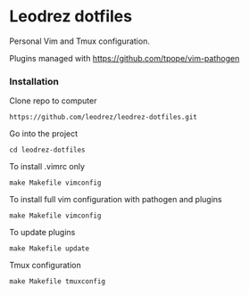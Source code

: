 # Leodrez dotfiles
Personal Vim and Tmux configuration.

Plugins managed with https://github.com/tpope/vim-pathogen
### Installation

Clone repo to computer

```https://github.com/leodrez/leodrez-dotfiles.git```

Go into the project

```cd leodrez-dotfiles```

To install .vimrc only

```make Makefile vimconfig```

To install full vim configuration with pathogen and plugins

```make Makefile vimconfig```

To update plugins

```make Makefile update```

Tmux configuration

```make Makefile tmuxconfig```
